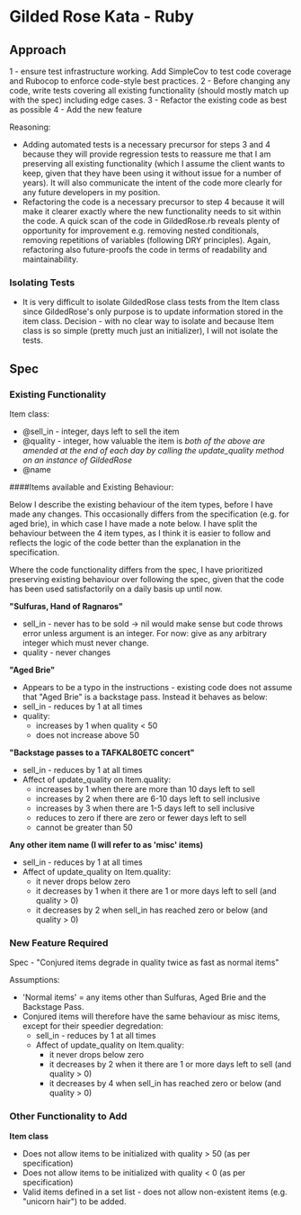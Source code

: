 # Gilded Rose Kata - Ruby

## Approach

1 - ensure test infrastructure working. Add SimpleCov to test code coverage and Rubocop to enforce code-style best practices.
2 - Before changing any code, write tests covering all existing functionality (should mostly match up with the spec) including edge cases.
3 - Refactor the existing code as best as possible
4 - Add the new feature

Reasoning:
- Adding automated tests is a necessary precursor for steps 3 and 4 because they will provide regression tests to reassure me that I am preserving all existing functionality (which I assume the client wants to keep, given that they have been using it without issue for a number of years). It will also communicate the intent of the code more clearly for any future developers in my position.
- Refactoring the code is a necessary precursor to step 4 because it will make it clearer exactly where the new functionality needs to sit within the code. A quick scan of the code in GildedRose.rb reveals plenty of opportunity for improvement e.g. removing nested conditionals, removing repetitions of variables (following DRY principles). Again, refactoring also future-proofs the code in terms of readability and maintainability.

### Isolating Tests
- It is very difficult to isolate GildedRose class tests from the Item class since GildedRose's only purpose is to update information stored in the item class. Decision - with no clear way to isolate and because Item class is so simple (pretty much just an initializer), I will not isolate the tests.


## Spec

### Existing Functionality

Item class:
- @sell_in - integer, days left to sell the item
- @quality - integer, how valuable the item is
*both of the above are amended at the end of each day by calling the update_quality method on an instance of GildedRose*
- @name

####Items available and Existing Behaviour:

Below I describe the existing behaviour of the item types, before I have made any changes. This occasionally differs from the specification (e.g. for aged brie), in which case I have made a note below. I have split the behaviour between the 4 item types, as I think it is easier to follow and reflects the logic of the code better than the explanation in the specification.

Where the code functionality differs from the spec, I have prioritized preserving existing behaviour over following the spec, given that the code has been used satisfactorily on a daily basis up until now.

**"Sulfuras, Hand of Ragnaros"**
- sell_in - never has to be sold -> nil would make sense but code throws error unless argument is an integer. For now: give as any arbitrary integer which must never change.
- quality - never changes

**"Aged Brie"**
- Appears to be a typo in the instructions - existing code does not assume that "Aged Brie" is a backstage pass. Instead it behaves as below:
- sell_in - reduces by 1 at all times
- quality:
  - increases by 1 when quality < 50
  - does not increase above 50

**"Backstage passes to a TAFKAL80ETC concert"**
- sell_in - reduces by 1 at all times
- Affect of update_quality on Item.quality:
  - increases by 1 when there are more than 10 days left to sell
  - increases by 2 when there are 6-10 days left to sell inclusive
  - increases by 3 when there are 1-5 days left to sell inclusive
  - reduces to zero if there are zero or fewer days left to sell
  - cannot be greater than 50

**Any other item name (I will refer to as 'misc' items)**
- sell_in - reduces by 1 at all times
- Affect of update_quality on Item.quality:
  - it never drops below zero
  - it decreases by 1 when it there are 1 or more days left to sell (and quality > 0)
  - it decreases by 2 when sell_in has reached zero or below (and quality > 0)


### New Feature Required

Spec - "Conjured items degrade in quality twice as fast as normal items"

Assumptions:
- 'Normal items' = any items other than Sulfuras, Aged Brie and the Backstage Pass.
- Conjured items will therefore have the same behaviour as misc items, except for their speedier degredation:
  - sell_in - reduces by 1 at all times
  - Affect of update_quality on Item.quality:
    - it never drops below zero
    - it decreases by 2 when it there are 1 or more days left to sell (and quality > 0)
    - it decreases by 4 when sell_in has reached zero or below (and quality > 0)

### Other Functionality to Add

**Item class**
- Does not allow items to be initialized with quality > 50 (as per specification)
- Does not allow items to be initialized with quality < 0 (as per specification)
- Valid items defined in a set list - does not allow non-existent items (e.g. "unicorn hair") to be added.
